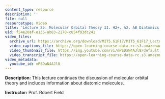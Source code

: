 ```yaml
---
content_type: resource
description: ''
file: null
resourcetype: Video
title: 'Lecture 25: Molecular Orbital Theory II. H2+, A2, AB Diatomics'
uid: f54e20af-e135-ab83-2178-c854f93dc241
video_files:
  archive_url: https://archive.org/download/MIT5.61F17/MIT5_61F17_Lecture_25_300k.mp4
  video_captions_file: https://open-learning-course-data-rc.s3.amazonaws.com/5-61-physical-chemistry-fall-2017/e46911cedfca510082793a77b54d25ec_mPSDaN4AJl8.vtt
  video_thumbnail_file: https://img.youtube.com/vi/mPSDaN4AJl8/default.jpg
  video_transcript_file: https://open-learning-course-data-rc.s3.amazonaws.com/5-61-physical-chemistry-fall-2017/f0cea86640643c44c6f9925504c4d029_mPSDaN4AJl8.pdf
video_metadata:
  youtube_id: mPSDaN4AJl8
---
```


**Description:** This lecture continues the discussion of molecular orbital theory and includes information about diatomic molecules.

**Instructor:** Prof. Robert Field
